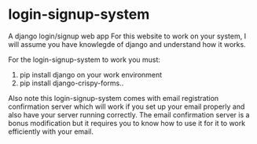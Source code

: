 # login-signup-system
A django login/signup web app
For this website to work on your system, I will assume you have knowlegde of django and understand how it works.

For the login-signup-system to work you must:
1. pip install django on your work environment
2. pip install django-crispy-forms..

Also note this login-signup-system comes with email registration confirmation server which will work if you set up your email properly and also have your server running correctly.
The email confirmation server is a bonus modification but it requires you to know how to use it for it to work efficiently with your email.
